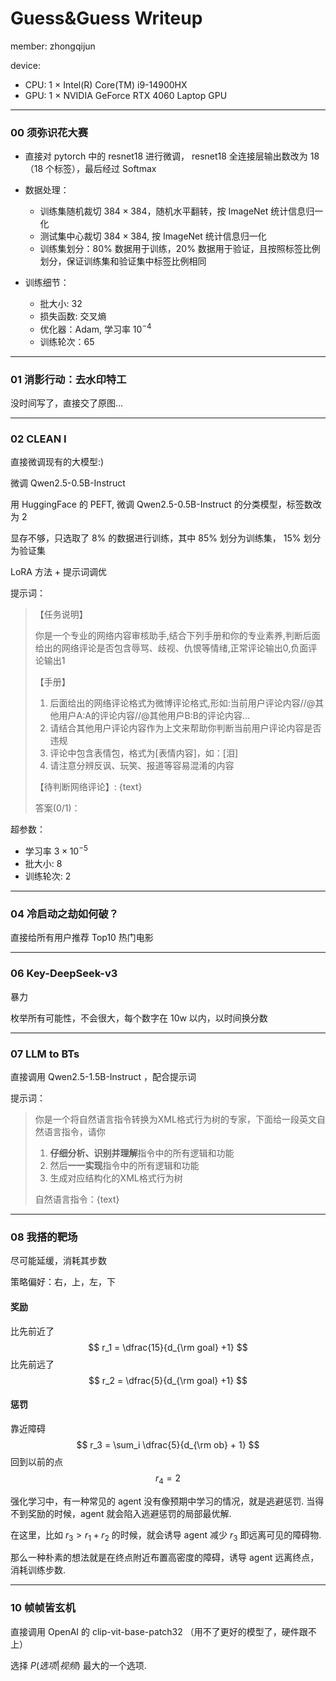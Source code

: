 # Guess&Guess Writeup

member: zhongqijun

device: 

- CPU: 1 × Intel(R) Core(TM) i9-14900HX
- GPU: 1 × NVIDIA GeForce RTX 4060 Laptop GPU

---

### 00 须弥识花大赛

- 直接对 pytorch 中的 resnet18 进行微调， resnet18 全连接层输出数改为 18 （18 个标签），最后经过 Softmax

- 数据处理： 
    - 训练集随机裁切 $384\times 384$，随机水平翻转，按 ImageNet 统计信息归一化
    - 测试集中心裁切 $384\times 384$, 按 ImageNet 统计信息归一化
    - 训练集划分：80% 数据用于训练，20% 数据用于验证，且按照标签比例划分，保证训练集和验证集中标签比例相同

- 训练细节：
    - 批大小: 32
    - 损失函数: 交叉熵
    - 优化器：Adam, 学习率 $10^{-4}$
    - 训练轮次：65

---

### 01 消影行动：去水印特工

没时间写了，直接交了原图...

---

### 02 CLEAN I

直接微调现有的大模型:)

微调 Qwen2.5-0.5B-Instruct

用 HuggingFace 的 PEFT, 微调 Qwen2.5-0.5B-Instruct 的分类模型，标签数改为 2 

显存不够，只选取了 8% 的数据进行训练，其中 85% 划分为训练集， 15% 划分为验证集

LoRA 方法 + 提示词调优

提示词：
> 【任务说明】
> 
> 你是一个专业的网络内容审核助手,结合下列手册和你的专业素养,判断后面给出的网络评论是否包含辱骂、歧视、仇恨等情绪,正常评论输出0,负面评论输出1
>
> 【手册】
> 
> 1. 后面给出的网络评论格式为微博评论格式,形如:当前用户评论内容//@其他用户A:A的评论内容//@其他用户B:B的评论内容...
> 2. 请结合其他用户评论内容作为上文来帮助你判断当前用户评论内容是否违规
> 3. 评论中包含表情包，格式为[表情内容]，如：[泪]
> 4. 请注意分辨反讽、玩笑、报道等容易混淆的内容
> 
> 【待判断网络评论】: {text}
> 
>  答案(0/1)：

超参数：
- 学习率 $3\times 10^{-5}$
- 批大小: 8
- 训练轮次: 2


---


### 04 冷启动之劫如何破？

直接给所有用户推荐 Top10 热门电影

---

### 06 Key-DeepSeek-v3

暴力

枚举所有可能性，不会很大，每个数字在 10w 以内，以时间换分数

---

### 07 LLM to BTs

直接调用 Qwen2.5-1.5B-Instruct ，配合提示词

提示词：

> 你是一个将自然语言指令转换为XML格式行为树的专家，下面给一段英文自然语言指令，请你
> 1. **仔细分析、识别并理解**指令中的所有逻辑和功能
> 2. 然后**一一实现**指令中的所有逻辑和功能
> 3. 生成对应结构化的XML格式行为树
>
> 自然语言指令：{text}

---

###  08 我搭的靶场

尽可能延缓，消耗其步数


策略偏好：右，上，左，下

#### 奖励


比先前近了
$$
r_1 = \dfrac{15}{d_{\rm goal} +1}
$$
比先前远了
$$
r_2 = \dfrac{5}{d_{\rm goal} +1}
$$

#### 惩罚

靠近障碍
$$
r_3 = \sum_i \dfrac{5}{d_{\rm ob} + 1}
$$
回到以前的点
$$
r_4 = 2
$$

强化学习中，有一种常见的 agent 没有像预期中学习的情况，就是逃避惩罚. 当得不到奖励的时候，agent 就会陷入逃避惩罚的局部最优解.

在这里，比如 $r_3 > r_1 + r_2$ 的时候，就会诱导 agent 减少 $r_3$ 即远离可见的障碍物.

那么一种朴素的想法就是在终点附近布置高密度的障碍，诱导 agent 远离终点，消耗训练步数.

---

### 10 帧帧皆玄机

直接调用 OpenAI 的 clip-vit-base-patch32 （用不了更好的模型了，硬件跟不上）

选择 $P(选项|视频)$ 最大的一个选项.

